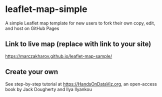 # leaflet-map-simple
A simple Leaflet map template for new users to fork their own copy, edit, and host on GitHub Pages

## Link to live map (replace with link to your site)
https://marczakharov.github.io/leaflet-map-sample/

## Create your own
See step-by-step tutorial at https://HandsOnDataViz.org, an open-access book by Jack Dougherty and Ilya Ilyankou
